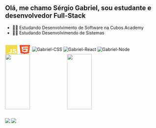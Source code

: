 ## Olá, me chamo Sérgio Gabriel, sou estudante e desenvolvedor Full-Stack
- 👨‍💻 Estudando Desenvolvimento de Software na Cubos Academy
- 👨‍💻 Estudando Desenvolvimendo de Sistemas

<div><br>
  <img align="center" alt="Gabriel-Js" height="30" width="40" src="https://raw.githubusercontent.com/devicons/devicon/master/icons/javascript/javascript-plain.svg">
  <img align="center" alt="Gabriel-HTML" height="30" width="40" src="https://raw.githubusercontent.com/devicons/devicon/master/icons/html5/html5-original.svg">
  <img align="center" alt="Gabriel-CSS" height="30" width="40" src="https://cdn.jsdelivr.net/gh/devicons/devicon/icons/css3/css3-original.svg" />
  <img align="center" alt="Gabriel-React" height="30" width="50"
src="https://cdn.jsdelivr.net/gh/devicons/devicon/icons/react/react-original.svg">
  <img align="center" alt="Gabriel-Node" height="50" width="50"
src="https://cdn.jsdelivr.net/gh/devicons/devicon/icons/nodejs/nodejs-original-wordmark.svg">
</div>

<section style="display:flex;flex-wrap:wrap;"><br>
  <img height="180rem" width='40%' src="https://github-readme-stats.vercel.app/api?username=sergabriell&show_icons=true&theme=highcontrast&include_all_commits=true&count_private=true"/>
  <img height="180rem" width='40%' src="https://github-readme-stats.vercel.app/api/top-langs/?username=sergabriell&layout=compact&langs_count=7&theme=highcontrast"/>
</section>
   
 ##


<div> 
  <a href = "mailto:sergio.gabriel85@yahoo.com"><img src="https://img.shields.io/badge/-Gmail-%23333?style=for-the-badge&logo=gmail&logoColor=white"></a>
  <a href="https://www.linkedin.com/in/s%C3%A9rgio-gabriel-863607227/"> <img src="https://img.shields.io/badge/Linkedin-blue?style=for-the-badge&logo=Linkedin&logoColor=white"></a>  
</div>

